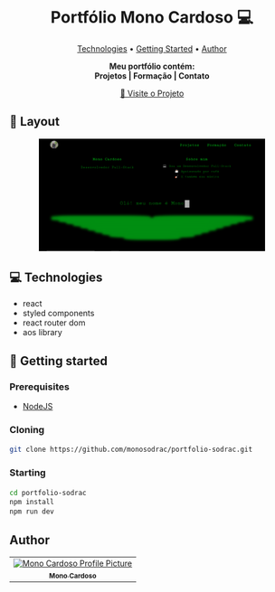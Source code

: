 <h1 align="center" style="font-weight: bold;">Portfólio Mono Cardoso 💻</h1>

<p align="center">
 <a href="#technologies">Technologies</a> • 
 <a href="#started">Getting Started</a> • 
 <a href="#author">Author</a>
</p>

<p align="center">
    <b>
      Meu portfólio contém: <br />
      Projetos | Formação | Contato
    </b>
</p>

<p align="center">
     <a href="https://monosodrac.vercel.app/">📱 Visite o Projeto</a>
</p>

<h2 id="layout">🎨 Layout</h2>

<p align="center">
    <img src="./src/assets/imgs/banner-portf.png" alt="Homepage do portfólio" width="400px">
</p>

<h2 id="technologies">💻 Technologies</h2>

- react
- styled components
- react router dom
- aos library

<h2 id="started">🚀 Getting started</h2>

<h3>Prerequisites</h3>

- [NodeJS](https://github.com/)

<h3>Cloning</h3>

```bash
git clone https://github.com/monosodrac/portfolio-sodrac.git
```

<h3>Starting</h3>

```bash
cd portfolio-sodrac
npm install
npm run dev
```

<h2 id="author">Author</h2>

<table>
  <tr>
    <td align="center">
      <a target="_blank" href="https://linktr.ee/monosodrac">
        <img src="https://avatars.githubusercontent.com/u/141099551?v=4" width="100px;" alt="Mono Cardoso Profile Picture"/><br>
        <sub>
          <b>Mono Cardoso</b>
        </sub>
      </a>
    </td>
  </tr>
</table>

